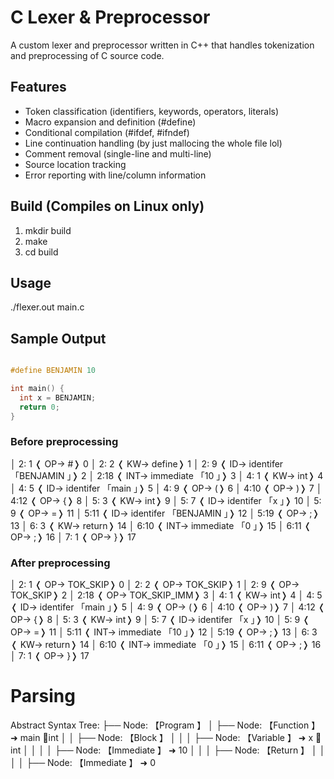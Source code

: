 # C Lexer & Preprocessor 

A custom lexer and preprocessor written in C++ that handles tokenization and preprocessing of C source code.

## Features
- Token classification (identifiers, keywords, operators, literals)
- Macro expansion and definition (#define)
- Conditional compilation (#ifdef, #ifndef)
- Line continuation handling (by just mallocing the whole file lol)
- Comment removal (single-line and multi-line)
- Source location tracking
- Error reporting with line/column information

## Build (Compiles on Linux only)
1. mkdir build
2. make
3. cd build

## Usage
./flexer.out main.c 

## Sample Output
```c

#define BENJAMIN 10

int main() {
  int x = BENJAMIN;
  return 0;
}
```

### Before preprocessing

│ 2: 1 ❬ OP→ #❭  0
│ 2: 2 ❬ KW→ define❭  1
│ 2: 9 ❬ ID→ identifer 「BENJAMIN 」❭  2
│ 2:18 ❬ INT→ immediate 「10 」❭  3
│ 4: 1 ❬ KW→ int❭  4
│ 4: 5 ❬ ID→ identifer 「main 」❭  5
│ 4: 9 ❬ OP→ (❭  6
│ 4:10 ❬ OP→ )❭  7
│ 4:12 ❬ OP→ {❭  8
│ 5: 3 ❬ KW→ int❭  9
│ 5: 7 ❬ ID→ identifer 「x 」❭ 10
│ 5: 9 ❬ OP→ =❭ 11
│ 5:11 ❬ ID→ identifer 「BENJAMIN 」❭ 12
│ 5:19 ❬ OP→ ;❭ 13
│ 6: 3 ❬ KW→ return❭ 14
│ 6:10 ❬ INT→ immediate 「0 」❭ 15
│ 6:11 ❬ OP→ ;❭ 16
│ 7: 1 ❬ OP→ }❭ 17

### After preprocessing

│ 2: 1 ❬ OP→ TOK_SKIP❭  0
│ 2: 2 ❬ OP→ TOK_SKIP❭  1
│ 2: 9 ❬ OP→ TOK_SKIP❭  2
│ 2:18 ❬ OP→ TOK_SKIP_IMM❭  3
│ 4: 1 ❬ KW→ int❭  4
│ 4: 5 ❬ ID→ identifer 「main 」❭  5
│ 4: 9 ❬ OP→ (❭  6
│ 4:10 ❬ OP→ )❭  7
│ 4:12 ❬ OP→ {❭  8
│ 5: 3 ❬ KW→ int❭  9
│ 5: 7 ❬ ID→ identifer 「x 」❭ 10
│ 5: 9 ❬ OP→ =❭ 11
│ 5:11 ❬ INT→ immediate 「10 」❭ 12
│ 5:19 ❬ OP→ ;❭ 13
│ 6: 3 ❬ KW→ return❭ 14
│ 6:10 ❬ INT→ immediate 「0 」❭ 15
│ 6:11 ❬ OP→ ;❭ 16
│ 7: 1 ❬ OP→ }❭ 17

# Parsing

Abstract Syntax Tree:
├── Node: 【Program 】
│   ├── Node: 【Function 】 ➜ main 📝int
│   │   ├── Node: 【Block 】
│   │   │   ├── Node: 【Variable 】 ➜ x 📝int
│   │   │   │   ├── Node: 【Immediate 】 ➜ 10
│   │   │   ├── Node: 【Return 】
│   │   │   │   ├── Node: 【Immediate 】 ➜ 0


